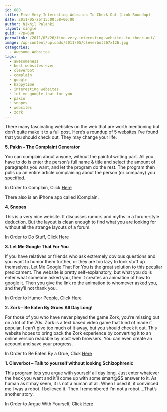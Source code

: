 ```yaml
---
id: 680
title: Five Very Interesting Websites To Check Out (Link Roundup)
date: 2011-05-26T15:00:58+00:00
author: Nikhil Palanki
layout: single
guid: /?p=680
permalink: /2011/05/26/five-very-interesting-websites-to-check-out/
image: /wp-content/uploads/2011/05/cleverbot267x126.jpg
categories:
  - Awesome Websites
tags:
  - awesomeness
  - best websites ever
  - cleverbot
  - complain
  - google
  - happytime
  - interesting websites
  - let me google that for you
  - pakin
  - snopes
  - websites
  - zork
---
```

There many fascinating websites on the web that are worth mentioning but don&#8217;t quite make it to a full post. Here&#8217;s a roundup of 5 websites I&#8217;ve found that you should check out. They may change your life.

**5. Pakin &#8211; The Complaint Generator**

You can complain about anyone, without the painful writing part. All you have to do is enter the person&#8217;s full name & title and select the amount of paragraphs you want, and let the program do the rest. The program then pulls up an entire article complaining about the person (or company) you specified.

In Order to Complain, Click [Here](http://www.pakin.org/complaint "Pakin")

There also is an iPhone app called iComplain.

**4. Snopes**

This is a very nice website. It discusses rumors and myths in a forum-style deduction. But the layout is clean enough to find what you are looking for without all the strange layouts of a forum.

In Order to Do Stuff, Click [Here](http://snopes.com/)

**3. Let Me Google That For You** 

If you have relatives or friends who ask extremely obvious questions and you want to humor them further, or they are too lazy to look stuff up themselves, Let Me Google That For You is the great solution to this peculiar predicament. The website is pretty self-explanatory, but what you do is enter what someone asked you, then it creates an animation of how to google it. Then you give the link ro the animation to whomever asked you, and they&#8217;ll not thank you.

In Order to Humor People, Click [Here](http://lmgtfy.com/)

**2. Zork &#8211; Be Eaten By Grues All Day Long!**

For those of you who have never played the game Zork, you&#8217;re missing out on a lot of the 70s. Zork is a text based video game that kind of made it popular. I can&#8217;t give too much of it away, but you should check it out. This website hopes to bring back the Zork experience by converting it to an online version readable by most web browsers. You can even create an account and save your progress.

In Order to Be Eaten By a Grue, Click [Here](http://thcnet.net/zork/index.php)

**1. Cleverbot &#8211; Talk to yourself without looking Schizophrenic** 

This program lets you argue with yourself all day long. Just enter whatever the heck you want and it&#8217;ll come up with some smart@$$ answer to it. As human as it may seem, it is not a human at all. When I used it, it convinced me I was a robot. I believed it. Then I remembered I&#8217;m not a robot&#8230;.That&#8217;s another story.

In Order to Argue With Yourself, Click [Here](http://cleverbot.com/)
